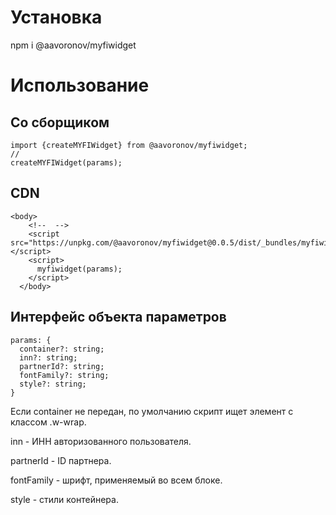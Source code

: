 # Установка

npm i @aavoronov/myfiwidget

# Использование

## Со сборщиком

```
import {createMYFIWidget} from @aavoronov/myfiwidget;
//
createMYFIWidget(params);
```

## CDN

```
<body>
    <!--  -->
    <script src="https://unpkg.com/@aavoronov/myfiwidget@0.0.5/dist/_bundles/myfiwidget.js"></script>
    <script>
      myfiwidget(params);
    </script>
  </body>
```

## Интерфейс объекта параметров

```
params: {
  container?: string;
  inn?: string;
  partnerId?: string;
  fontFamily?: string;
  style?: string;
}
```

Если container не передан, по умолчанию скрипт ищет элемент с классом .w-wrap.

inn - ИНН авторизованного пользователя.

partnerId - ID партнера.

fontFamily - шрифт, применяемый во всем блоке.

style - стили контейнера.
